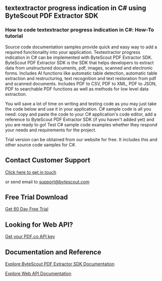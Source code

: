 ## textextractor progress indication in C# using ByteScout PDF Extractor SDK

### How to code textextractor progress indication in C#: How-To tutorial

Source code documentation samples provide quick and easy way to add a required functionality into your application. Textextractor progress indication in C# can be implemented with ByteScout PDF Extractor SDK. ByteScout PDF Extractor SDK is the SDK that helps developers to extract data from unstructured documents, pdf, images, scanned and electronic forms. Includes AI functions like automatic table detection, automatic table extraction and restructuring, text recognition and text restoration from pdf and scanned documents. Includes PDF to CSV, PDF to XML, PDF to JSON, PDF to searchable PDF functions as well as methods for low level data extraction.

You will save a lot of time on writing and testing code as you may just take the code below and use it in your application. C# sample code is all you need: copy and paste the code to your C# application's code editor, add a reference to ByteScout PDF Extractor SDK (if you haven't added yet) and you are ready to go! Test C# sample code examples whether they respond your needs and requirements for the project.

Trial version can be obtained from our website for free. It includes this and other source code samples for C#.

## Contact Customer Support

[Click here to get in touch](https://bytescout.zendesk.com/hc/en-us/requests/new?subject=ByteScout%20PDF%20Extractor%20SDK%20Question)

or send email to [support@bytescout.com](mailto:support@bytescout.com?subject=ByteScout%20PDF%20Extractor%20SDK%20Question) 

## Free Trial Download

[Get 60 Day Free Trial](https://bytescout.com/download/web-installer?utm_source=github-readme)

## Looking for Web API? 

[Get your PDF.co API key](https://pdf.co/documentation/api?utm_source=github-readme)

## Documentation and Reference

[Explore ByteScout PDF Extractor SDK Documentation](https://bytescout.com/documentation/index.html?utm_source=github-readme)

[Explore Web API Documentation](https://pdf.co/documentation/api?utm_source=github-readme)